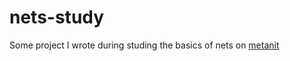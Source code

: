 # nets-study

Some project I wrote during studing the basics of nets on [metanit](https://metanit.com/sharp/net/)
